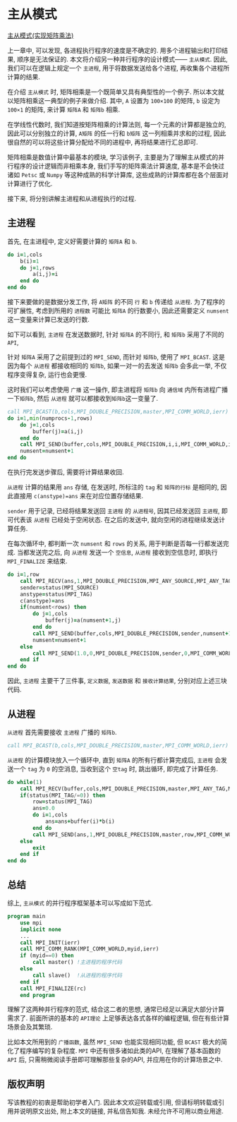 # 主从模式

[主从模式(实现矩阵乘法)](https://zhuanlan.zhihu.com/p/361005273)

上一章中, 可以发现, 各进程执行程序的速度是不确定的.
用多个进程输出和打印结果, 顺序是无法保证的.
本文将介绍另一种并行程序的设计模式—— `主从模式`.
因此, 我们可以在逻辑上规定一个 `主进程`,
用于将数据发送给各个进程, 再收集各个进程所计算的结果.

在介绍 `主从模式` 时, 矩阵相乘是一个既简单又具有典型性的一个例子.
所以本文就以矩阵相乘这一典型的例子来做介绍.
其中, `A` 设置为 `100×100` 的矩阵, `b` 设定为 `100×1` 的矩阵,
来计算 `矩阵A` 和 `矩阵b` 相乘.

在学线性代数时, 我们知道按矩阵相乘的计算法则,
每一个元素的计算都是独立的, 因此可以分别独立的计算,
`A矩阵` 的任一行和 `b矩阵` 这一列相乘并求和的过程,
因此很自然的可以将这些计算分配给不同的进程中,
再将结果进行汇总即可.

矩阵相乘是数值计算中最基本的模块, 学习该例子,
主要是为了理解主从模式的并行程序的设计逻辑而非相乘本身,
我们手写的矩阵乘法计算速度,
基本是不会快过诸如 `Petsc` 或 `Numpy` 等这种成熟的科学计算库,
这些成熟的计算库都在各个层面对计算进行了优化.

接下来, 将分别讲解主进程和从进程执行的过程.

## 主进程

首先, 在主进程中, 定义好需要计算的 `矩阵A` 和 `b`.

```fortran
do i=1,cols
    b(i)=1
    do j=1,rows
        a(i,j)=i
    end do
end do
```

接下来要做的是数据分发工作, 将 `A矩阵` 的不同 `行` 和 `b` 传递给 `从进程`.
为了程序的可扩展性, 考虑到所用的 `进程数` 可能比 `矩阵A` 的行数要小,
因此还需要定义 `numsent` 这一变量来计算已发送的行数.

如下可以看到, `主进程` 在发送数据时,
针对 `矩阵A` 的不同行, 和 `矩阵b` 采用了不同的 `API`,

针对 `矩阵A` 采用了之前提到过的 `MPI_SEND`,
而针对 `矩阵b`, 使用了 `MPI_BCAST`.
这是因为每个 `从进程` 都接收相同的 `矩阵b`,
如果一对一的去发送 `矩阵b` 会多此一举, 不仅程序变得复杂, 运行也会更慢.

这时我们可以考虑使用 `广播` 这一操作,
即主进程将 `矩阵b` 向 `通信域` 内所有进程广播一下`矩阵b`,
然后 `从进程` 就可以都接收到`矩阵b`这一变量了.

```fortran
call MPI_BCAST(b,cols,MPI_DOUBLE_PRECISION,master,MPI_COMM_WORLD,ierr)
do i=1,min(numprocs-1,rows)
    do j=1,cols
        buffer(j)=a(i,j)
    end do
    call MPI_SEND(buffer,cols,MPI_DOUBLE_PRECISION,i,i,MPI_COMM_WORLD,ierr)
    numsent=numsent+1
end do
```

在执行完发送步骤后, 需要将计算结果收回.

`从进程` 计算的结果用 `ans` 存储,
在发送时, 所标注的 `tag` 和 `矩阵的行标` 是相同的,
因此直接用 `c(anstype)=ans` 来在对应位置存储结果.

`sender` 用于记录, 已经将结果发送回 `主进程` 的 `从进程号`,
因其已经发送回 `主进程`, 即可代表该 `从进程` 已经处于空闲状态.
在之后的发送中, 就向空闲的进程继续发送计算任务.

在每次循环中, 都判断一次 `numsent` 和 `rows` 的关系, 用于判断是否每一行都发送完成.
当都发送完之后, 向 `从进程` 发送一个 `空信息`,
`从进程` 接收到空信息时, 即执行 `MPI_FINALIZE` 来结束.

```fortran
do i=1,row
    call MPI_RECV(ans,1,MPI_DOUBLE_PRECISION,MPI_ANY_SOURCE,MPI_ANY_TAG,MPI_COMM_WORLD,status,ierr)
    sender=status(MPI_SOURCE)
    anstype=status(MPI_TAG)
    c(anstype)=ans
    if(numsent<rows) then
        do j=1,cols
            buffer(j)=a(numsent+1,j)
        end do
        call MPI_SEND(buffer,cols,MPI_DOUBLE_PRECISION,sender,numsent+1,MPI_COMM_WORLD,ierr)
        numsent=numsent+1
    else
        call MPI_SEND(1.0,0,MPI_DOUBLE_PRECISION,sender,0,MPI_COMM_WORLD,ierr)
    end if
end do
```

因此, `主进程` 主要干了三件事,
`定义数据`, `发送数据` 和 `接收计算结果`, 分别对应上述三块代码.

## 从进程

`从进程` 首先需要接收 `主进程` 广播的 `矩阵b`.

```fortran
call MPI_BCAST(b,cols,MPI_DOUBLE_PRECISION,master,MPI_COMM_WORLD,ierr)
```

`从进程` 的计算模块放入一个循环中,
直到 `矩阵A` 的所有行都计算完成后,
`主进程` 会发送一个 `tag` 为 `0` 的空消息,
当收到这个 `空tag` 时, 跳出循环, 即完成了计算任务.

```fortran
do while(1)
    call MPI_RECV(buffer,cols,MPI_DOUBLE_PRECISION,master,MPI_ANY_TAG,MPI_COMM_WORLD,status,ierr)
    if(status(MPI_TAG/=0)) then
        row=status(MPI_TAG)
        ans=0.0
        do i=1,cols
            ans=ans+buffer(i)*b(i)
        end do
        call MPI_SEND(ans,1,MPI_DOUBLE_PRECISION,master,row,MPI_COMM_WORLD,ierr)
    else
        exit
    end if
end do
```

## 总结

综上, `主从模式` 的并行程序框架基本可以写成如下范式.

```fortran
program main
    use mpi
    implicit none
    ...
    call MPI_INIT(ierr)
    call MPI_COMM_RANK(MPI_COMM_WORLD,myid,ierr)
    if (myid==0) then
        call master() !主进程的程序代码
    else
        call slave()  !从进程的程序代码
    end if
    call MPI_FINALIZE(rc)
    end program
```

理解了这两种并行程序的范式, 结合这二者的思想, 通常已经足以满足大部分计算需求了.
前面所讲的基本的 `API理论` 上足够表达各式各样的编程逻辑, 但在有些计算场景会及其繁琐.

比如本文所用到的 `广播函数`,
虽然 `MPI_SEND` 也能实现相同功能, 但 `BCAST` 极大的简化了程序编写的复杂程度.
`MPI` 中还有很多诸如此类的API, 在理解了基本函数的 `API` 后,
只需稍微阅读手册即可理解那些复杂的API, 并应用在你的计算场景之中.

## 版权声明

写该教程的初衷是帮助初学者入门. 因此本文欢迎转载或引用,
但请标明转载或引用并说明原文出处, 附上本文的链接, 并私信告知我.
未经允许不可用以商业用途.
